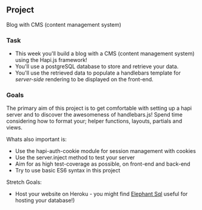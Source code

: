## Project

Blog with CMS (content management system)

### Task
- This week you'll build a blog with a CMS (content management system) using the Hapi.js framework!
- You'll use a postgreSQL database to store and retrieve your data.
- You'll use the retrieved data to populate a handlebars template for _server-side_ rendering to be displayed on the front-end.


### Goals

The primary aim of this project is to get comfortable with setting up a hapi server and to discover the awesomeness of handlebars.js! Spend time considering how to format your; helper functions, layouts, partials and views.


Whats also important is:

- Use the hapi-auth-cookie module for session management with cookies
- Use the server.inject method to test your server
- Aim for as high test-coverage as possible, on front-end and back-end
- Try to use basic ES6 syntax in this project

Stretch Goals:
- Host your website on Heroku - you might find [Elephant Sql](https://www.elephantsql.com/) useful for hosting your database!)
